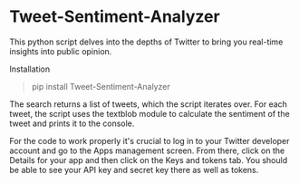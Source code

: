 # Tweet-Sentiment-Analyzer
This python script delves into the depths of Twitter to bring you real-time insights into public opinion.

Installation
> pip install Tweet-Sentiment-Analyzer

The search returns a list of tweets, which the script iterates over. For each tweet, the script uses the textblob module to calculate the sentiment of the tweet and prints it to the console.

For the code to work properly it's crucial to log in to your Twitter developer account and go to the Apps management screen. From there, click on the Details for your app and then click on the Keys and tokens tab. You should be able to see your API key and secret key there as well as tokens. 
